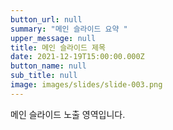 ```yaml
---
button_url: null
summary: "메인 슬라이드 요약 "
upper_message: null
title: 메인 슬라이드 제목
date: 2021-12-19T15:00:00.000Z
button_name: null
sub_title: null
image: images/slides/slide-003.png
---
```

메인 슬라이드 노출 영역입니다.
